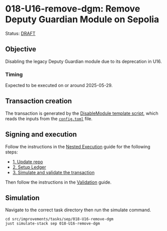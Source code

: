 # 018-U16-remove-dgm: Remove Deputy Guardian Module on Sepolia

Status: [DRAFT]()

## Objective

Disabling the legacy Deputy Guardian module due to its deprecation in U16.

### Timing

Expected to be executed on or around 2025-05-29.

## Transaction creation

The transaction is generated by the [DisableModule template script](../../../template/DisableModule.sol),
which reads the inputs from the [`config.toml`](./config.toml) file.

## Signing and execution

Follow the instructions in the [Nested Execution](../../../NESTED.md) guide for the following steps:

- [1. Update repo](../../../NESTED.md#1-update-repo)
- [2. Setup Ledger](../../../NESTED.md#2-setup-ledger)
- [3. Simulate and validate the transaction](../../../NESTED.md#3-simulate-and-validate-the-transaction)

Then follow the instructions in the [Validation](./VALIDATION.md) guide.

## Simulation

Navigate to the correct task directory then run the simulate command.
```
cd src/improvements/tasks/sep/018-U16-remove-dgm
just simulate-stack sep 018-U16-remove-dgm
```
